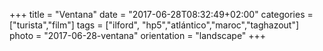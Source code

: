 +++
title = "Ventana"
date = "2017-06-28T08:32:49+02:00"
categories = ["turista","film"]
tags = ["ilford", "hp5","atlántico","maroc","taghazout"]
photo = "2017-06-28-ventana"
orientation = "landscape"
+++
